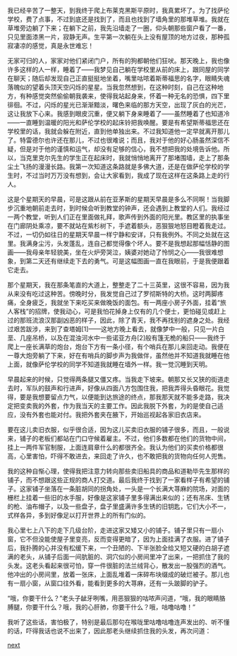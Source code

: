 
我已经辛苦了一整天，到我终于爬上布莱克黑斯平原时，我真累坏了。为了找萨伦学校，费了点事，不过到底还是找到了，而且也找到了墙角里的那堆草堆。我就在草堆旁边躺了下来；在躺下之前，我先沿墙走了一圈，仰头朝那些窗户看了一番，只见里面漆黑一片，寂静无声。生平第一次躺在头上没有屋顶的地方过夜，那种孤寂凄凉的感觉，真是永世难忘！

无家可归的人，家家对他们紧闭门户，所有的狗都朝他们狂吠。那天晚上，我也像许多这样的人一样，睡着了——我梦见自己躺在学校里从前的床上，跟同屋的同学在聊天；随后却发现自己正直挺挺地坐着，嘴里咕哝着斯蒂福思的名字，眼睛失魂落魄似的望着头顶天空闪烁的星星。当我忽然想到，在这种时刻，自己在这种地方，有种感觉突然偷偷朝我袭来，使得我站起身来，怀着一种无名的恐惧，四下里徘徊。不过，闪烁的星光已渐渐黯淡，曙色来临的那方天空，出现了灰白的光芒，这让我放下心来。我感到眼皮沉重，便又躺下身来睡着了——虽然睡着了也知道冷——一直睡到温暖的阳光和萨伦学校的起床铃把我唤醒。要是有希望斯蒂福思还在学校里的话，我就会躲在附近，直到他单独出来。不过我知道他一定早就离开那儿了。特雷德尔也许还在那儿，不过也很难说；而且，我对于他的好心肠虽然深信不疑，但是对于他的谨慎和运气，却没有足够的信心，我不想把我的处境告诉他。所以，当克里克尔先生的学生正在起床时，我就悄悄地离开了那堵围墙，走上了那条尘土飞扬的漫漫长路。我第一次知道这条路就是多佛大道，还是在做萨伦学校的学生时，不过当时万万没有想到，会让大家看到，我成了现在这样在这条路上走的行人。

这是个星期天的早晨，可是这跟从前在亚茅斯的星期天早晨是多么不同啊！当我脚步沉重地朝前走去时，到时候会听到教堂的钟声，还会遇到上教堂的人们。我经过一两个教堂，听到人们正在里面做礼拜，歌声传到外面的阳光里。教区里的执事坐在门廊阴处乘凉，要不就站在紫杉树下，手遮着额头，恶狠狠地怒目瞪着我走过。不过，一切仍如往日的星期天早晨一样宁静和安详，只有我例外。不同之处就在这里。我满身尘污，头发蓬乱，连自己都觉得像个坏人。要不是我想起那幅恬静的图画——我母亲年轻貌美，坐在火炉旁哭泣，姨婆对她动了怜悯之心——我很难想象，到第二天还有继续走下去的勇气。可是这幅图画一直在我眼前，于是我便跟着它走去。

那个星期天，我在那条笔直的大道上，整整走了二十三英里，这很不容易，因为我从来没有吃过这种苦。傍晚时分，我发觉自己过了罗彻斯特的大桥。这时两脚疼痛，全身疲乏，我就坐下来吃买来做晚饭的面包。有一两座小房子外面，挂着“旅人客栈”的招牌，使我动心，可是我怕花掉身上仅有的几个便士，更怕碰见或赶上过的那班流浪汉那副凶恶的样子，因此，除了青天，我不再找别的遮身之处。我经过艰苦跋涉，来到了查塔姆[1]——这地方晚上看去，就像梦中一般，只见一片白垩、几座吊桥，以及在混浊河水中一些诺亚方舟[2]般有篷无桅的船只——我终于爬上一座长满草的炮台，炮台下方有一条小径，有个哨兵在那儿来回走动。我便在一尊大炮旁躺了下来，好在有哨兵的脚步声为我做伴，虽然他并不知道我就睡在他上面，就像萨伦学校的同学不知道我就睡在墙外一样。我一觉沉睡到天明。

早晨起来的时候，只觉得两条腿又僵又疼。当我走下坡来。朝那又长又狭的街道走去时，军队的鼓声和行进声，好像从四面八方包围住我，把我弄得头昏眼花。我觉得，要是我想要留点力气，以便能到达旅途的终点，那我那天就不能多走路，我决定把变卖我的外套，作为我当天的主要工作。因此我脱下外套，为的是使自己适应，没有外套也能对付。我把外套夹在腋下，开始巡视起各家旧衣店来。

要在这儿卖旧衣服，似乎很合适，因为这儿买卖旧衣服的铺子很多，而且，一般说来，铺子的老板们都站在门口守候着雇主。不过，他们多数都在他们的货物中间，挂上一两件军官制服，上面连肩章什么的都很齐全。我认为他们的买卖价格都很高，心里害怕，吓得不敢进去，来回走了许久，也不敢把我的货物向任何人兜售。

我的这种自惭心理，使得我把注意力转向那些卖旧船具的商品和道勒毕先生那样的铺子，而不想跟这些正规的商人打交道。最后我终于找到了一家看样子有希望的铺子。这家铺子坐落在一条脏胡同的拐角处，一头是一个长满大荨麻的院场，对面的栅栏上挂着一些旧的水手服，好像是这家铺子里多得满出来似的；还有吊床、生锈的枪、油布帽子，以及一些盘子，盘子里盛满许多生锈的旧钥匙，它们大小不一，式样各异，多到好像足以打开世界上的所有门似的。

我心里七上八下的走下几级台阶，走进这家又矮又小的铺子。铺子里只有一扇小窗，它不但没能使屋子里变亮，反而变得更暗了，因为上面挂满了衣服。进了铺子后，我扑腾的心并没有松缓下来，一个丑陋的、下半张脸全给又短又硬的白胡子遮满的老头，从铺子后面一间肮脏的、洞穴似的小房间里冲了出来，一把抓住了我的头发。这老头看起来很可怕，穿一件很脏的法兰绒背心，散发出一股强烈的酒气。他冲出的小房间里，放着一张床，上面乱堆着一床碎布块缀成的破烂被子。那儿也有一扇小窗，从窗口往外看，能看到更多的大荨麻，还有一头跛脚的驴子。

“哦，你要干什么？”老头子龇牙咧嘴，用恶狠狠的咕哝声问道，“哦，我的眼睛胳膊腿，你要干什么？哦，我的心肝肺，你要干什么？哦，咕噜咕噜！”

我听了这些话，害怕极了，特别是最后那句在喉咙里咕噜咕噜连声发出的、听不懂的话，吓得我话也说不出来了，因此那老头继续抓住我的头发，再次问道：

[next](page171.md)